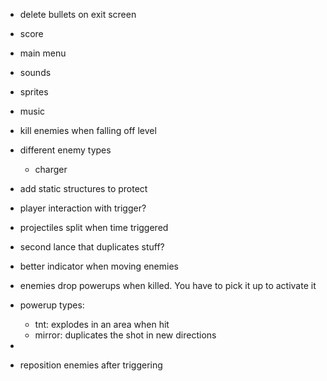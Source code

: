 - delete bullets on exit screen
- score
- main menu
- sounds
- sprites
- music

- kill enemies when falling off level
- different enemy types
  - charger
- add static structures to protect
- player interaction with trigger?
- projectiles split when time triggered
- second lance that duplicates stuff?
- better indicator when moving enemies

- enemies drop powerups when killed. You have to pick it up to activate it
- powerup types:
  - tnt: explodes in an area when hit
  - mirror: duplicates the shot in new directions
- 
- reposition enemies after triggering